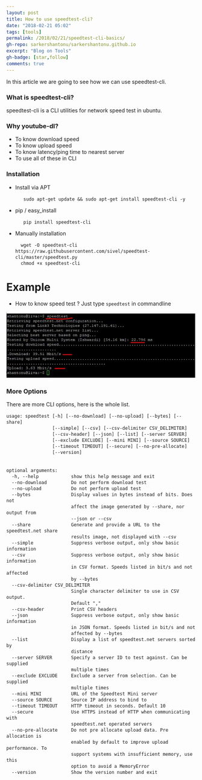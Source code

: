 ```yaml
---
layout: post
title: How to use speedtest-cli?
date: "2018-02-21 05:02"
tags: [tools]
permalink: /2018/02/21/speedtest-cli-basics/
gh-repo: sarkershantonu/sarkershantonu.github.io
excerpt: "Blog on Tools"
gh-badge: [star,follow]
comments: true
---
```

In this article we are going to see how we can use speedtest-cli.

### What is speedtest-cli? 
speedtest-cli is a CLI utilities for network speed test in ubuntu. 

### Why youtube-dl?
- To know download speed
- To know upload speed
- To know latency/ping time to nearest server
- To use all of these in CLI 

### Installation 
- Install via APT

         sudo apt-get update && sudo apt-get install speedtest-cli -y
- pip / easy_install
  
         pip install speedtest-cli		
         
- Manually installation 

        wget -O speedtest-cli https://raw.githubusercontent.com/sivel/speedtest-cli/master/speedtest.py
        chmod +x speedtest-cli         	

# Example 
- How to know speed test ? Just type ```speedtest``` in commandline 

![test](/images/speedtest/speedtest-cli-link3.jpg)
		
### More Options 
There are more CLI options, here is the whole list. 		
```
usage: speedtest [-h] [--no-download] [--no-upload] [--bytes] [--share]
                 [--simple] [--csv] [--csv-delimiter CSV_DELIMITER]
                 [--csv-header] [--json] [--list] [--server SERVER]
                 [--exclude EXCLUDE] [--mini MINI] [--source SOURCE]
                 [--timeout TIMEOUT] [--secure] [--no-pre-allocate]
                 [--version]


optional arguments:
  -h, --help            show this help message and exit
  --no-download         Do not perform download test
  --no-upload           Do not perform upload test
  --bytes               Display values in bytes instead of bits. Does not
                        affect the image generated by --share, nor output from
                        --json or --csv
  --share               Generate and provide a URL to the speedtest.net share
                        results image, not displayed with --csv
  --simple              Suppress verbose output, only show basic information
  --csv                 Suppress verbose output, only show basic information
                        in CSV format. Speeds listed in bit/s and not affected
                        by --bytes
  --csv-delimiter CSV_DELIMITER
                        Single character delimiter to use in CSV output.
                        Default ","
  --csv-header          Print CSV headers
  --json                Suppress verbose output, only show basic information
                        in JSON format. Speeds listed in bit/s and not
                        affected by --bytes
  --list                Display a list of speedtest.net servers sorted by
                        distance
  --server SERVER       Specify a server ID to test against. Can be supplied
                        multiple times
  --exclude EXCLUDE     Exclude a server from selection. Can be supplied
                        multiple times
  --mini MINI           URL of the Speedtest Mini server
  --source SOURCE       Source IP address to bind to
  --timeout TIMEOUT     HTTP timeout in seconds. Default 10
  --secure              Use HTTPS instead of HTTP when communicating with
                        speedtest.net operated servers
  --no-pre-allocate     Do not pre allocate upload data. Pre allocation is
                        enabled by default to improve upload performance. To
                        support systems with insufficient memory, use this
                        option to avoid a MemoryError
  --version             Show the version number and exit
 
```